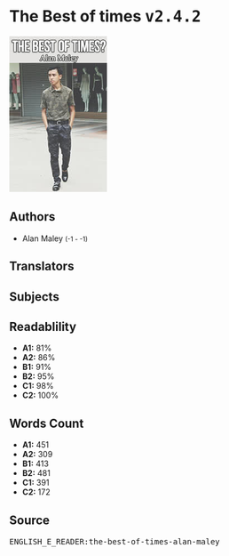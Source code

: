 # The Best of times <kbd>v2.4.2</kbd>

![](./cover.medium.jpg "")

## Authors


 - Alan Maley <small>(-1 - -1)</small>

## Translators



## Subjects



## Readablility


 - **A1:** 81%
 - **A2:** 86%
 - **B1:** 91%
 - **B2:** 95%
 - **C1:** 98%
 - **C2:** 100%

## Words Count


 - **A1:** 451
 - **A2:** 309
 - **B1:** 413
 - **B2:** 481
 - **C1:** 391
 - **C2:** 172

## Source


<kbd>ENGLISH_E_READER:the-best-of-times-alan-maley</kbd>
